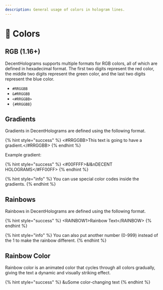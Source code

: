 ```yaml
---
description: General usage of colors in hologram lines.
---
```


# 🎨 Colors

## RGB (1.16+)

DecentHolograms supports multiple formats for RGB colors, all of which are defined in hexadecimal format. The first two digits represent the red color, the middle two digits represent the green color, and the last two digits represent the blue color.

* `#RRGGBB`
* `&#RRGGBB`
* `<#RRGGBB>`
* `{#RRGGBB}`&#x20;

## Gradients

Gradients in DecentHolograms are defined using the following format.

{% hint style="success" %}
<#RRGGBB>This text is going to have a gradient.\</#RRGGBB>
{% endhint %}

Example gradient:

{% hint style="success" %}
<#00FFFF>\&l\&nDECENT HOLOGRAMS\</#FF00FF>
{% endhint %}

{% hint style="info" %}
You can use special color codes inside the gradients.
{% endhint %}

## Rainbows

Rainbows in DecentHolograms are defined using the following format.

{% hint style="success" %}
\<RAINBOW1>Rainbow Text\</RAINBOW>
{% endhint %}

{% hint style="info" %}
You can also put another number (0-999) instead of the 1 to make the rainbow different.
{% endhint %}

## Rainbow Color

Rainbow color is an animated color that cycles through all colors gradually, giving the text a dynamic and visually striking effect.

{% hint style="success" %}
\&uSome color-changing text
{% endhint %}

